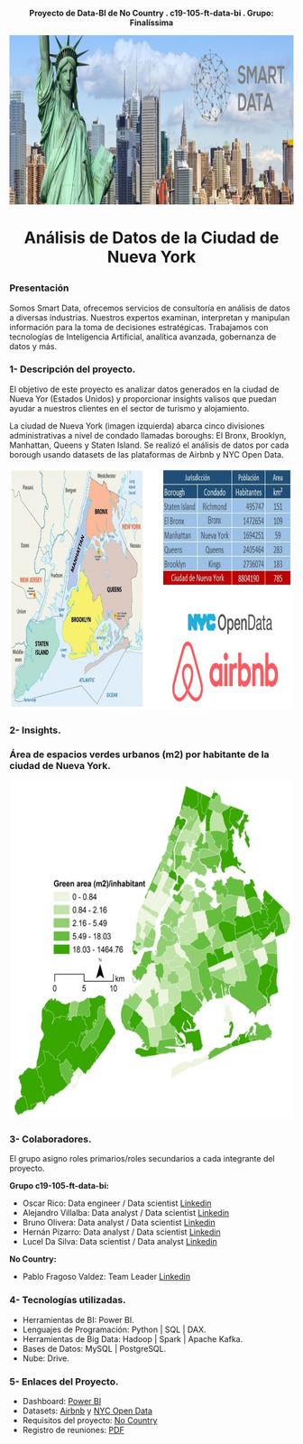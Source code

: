 **<p align="center">Proyecto de Data-BI de No Country . c19-105-ft-data-bi . Grupo: Finalíssima</p>**

<img src="Photo\nueva_york.jpg" width="1010" height="300">

#  **<p align="center">Análisis de Datos de la Ciudad de Nueva York</p>**

### Presentación
Somos Smart Data, ofrecemos servicios de consultoría en análisis de datos a diversas industrias. Nuestros expertos examinan, interpretan y manipulan información para la toma de decisiones estratégicas. Trabajamos con tecnologías de Inteligencia Artificial, analítica avanzada, gobernanza de datos y más.

### **1- Descripción del proyecto.**

El objetivo de este proyecto es analizar datos generados en la ciudad de Nueva Yor (Estados Unidos) y  proporcionar insights valisos que puedan ayudar a nuestros clientes en el sector de turismo y alojamiento.

La ciudad de Nueva York (imagen izquierda) abarca cinco divisiones administrativas a nivel de condado llamadas boroughs: El Bronx, Brooklyn, Manhattan, Queens y Staten Island. Se realizó el análisis de datos por cada borough usando datasets de las plataformas de Airbnb y NYC Open Data.


<img src="Photo\mapsNY.jpg" width="1010" height="430">

### **2- Insights.**
### Área de espacios verdes urbanos (m2) por habitante de la ciudad de Nueva York.
<img src="Photo\UrbanGREEN.png" width="1010" height="600">

### **3- Colaboradores.**
El grupo asigno roles primarios/roles secundarios a cada integrante del proyecto.

**Grupo c19-105-ft-data-bi:**
  - Oscar Rico:  Data engineer / Data scientist [Linkedin](https://www.linkedin.com/in/orr21/)
  - Alejandro Villalba: Data analyst / Data scientist [Linkedin](https://www.linkedin.com/in/alevillalba/) 
  - Bruno Olivera: Data analyst / Data scientist [Linkedin](https://www.linkedin.com/in/bruno-olivera-6837a5196/)
  - Hernán Pizarro: Data analyst / Data scientist [Linkedin](https://www.linkedin.com/in/hern%C3%A1n-pizarro-683679268/)
  - Lucel Da Silva: Data scientist / Data analyst [Linkedin](https://www.linkedin.com/in/luceldasilva/) 

**No Country:**
 - Pablo Fragoso Valdez: Team Leader [Linkedin]()


### **4- Tecnologías utilizadas.**
- Herramientas de BI: Power BI.
- Lenguajes de Programación: Python | SQL | DAX.
- Herramientas de Big Data: Hadoop | Spark | Apache Kafka.
- Bases de Datos: MySQL | PostgreSQL.
- Nube: Drive.


### **5- Enlaces del Proyecto.**
- Dashboard: [Power BI]()
- Datasets: [Airbnb](https://insideairbnb.com/) y [NYC Open Data](https://data.cityofnewyork.us/browse?q=&sortBy=newest&utf8=%E2%9C%93)
- Requisitos del proyecto: [No Country](https://drive.google.com/drive/folders/1kH9YZNrl84T8EldJYO_1q81jJXVeh6aq)
- Registro de reuniones: [PDF](https://github.com/No-Country-simulation/c19-105-ft-data-bi/blob/main/Actividades%20semanales.pdf)
